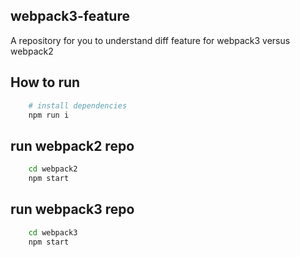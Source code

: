## webpack3-feature

A repository for you to understand diff feature for webpack3 versus webpack2

## How to run 

```bash
    # install dependencies
    npm run i
```

## run webpack2 repo

```bash
    cd webpack2
    npm start
```

## run webpack3 repo

```bash
    cd webpack3
    npm start
```

